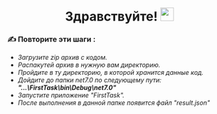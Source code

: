 <div align= "center">
   <h1 >
      Здравствуйте!
     <img src="https://media.giphy.com/media/hvRJCLFzcasrR4ia7z/giphy.gif" width="30px"/>
   </h1>
</div>

### :writing_hand: Повторите эти шаги :
- <i> Загрузите zip архив с кодом. </i>
- <i> Распакутей архив в нужную вам директорию. </i>
- <i> Пройдите в ту директорию, в которой хранится данные код. </i>
- <i> Дойдите до папки net7.0 по следующему пути: </i>
   <i><b>  "...\FirstTask\bin\Debug\net7.0" </b></i>
- <i> Запустите приложение "FirstTask". </i>
- <i> После выполнения в данной папке появится файл "result.json" </i>
